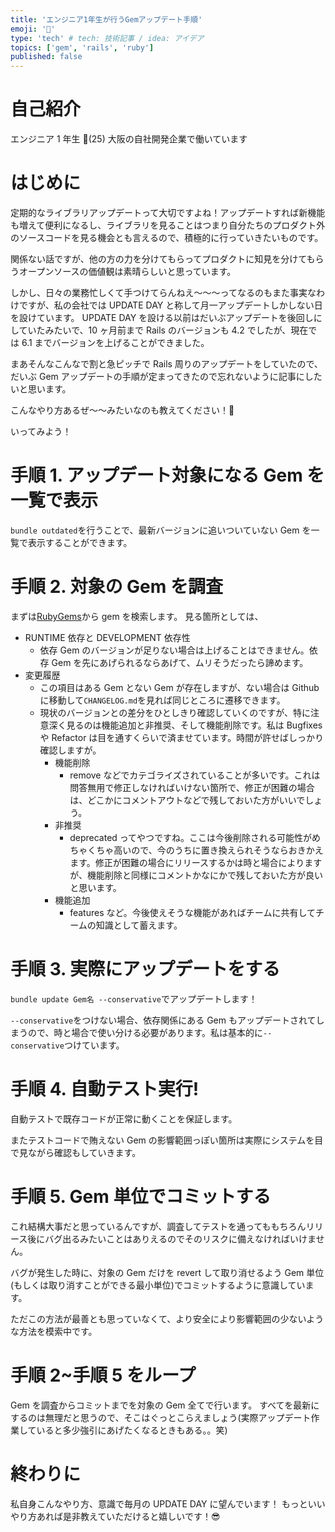 ```yaml
---
title: 'エンジニア1年生が行うGemアップデート手順'
emoji: '🐥'
type: 'tech' # tech: 技術記事 / idea: アイデア
topics: ['gem', 'rails', 'ruby']
published: false
---
```


# 自己紹介

エンジニア 1 年生 🐣(25)
大阪の自社開発企業で働いています

# はじめに

定期的なライブラリアップデートって大切ですよね！アップデートすれば新機能も増えて便利になるし、ライブラリを見ることはつまり自分たちのプロダクト外のソースコードを見る機会とも言えるので、積極的に行っていきたいものです。

関係ない話ですが、他の方の力を分けてもらってプロダクトに知見を分けてもらうオープンソースの価値観は素晴らしいと思っています。

しかし、日々の業務忙しくて手つけてらんねえ〜〜〜ってなるのもまた事実なわけですが、私の会社では UPDATE DAY と称して月一アップデートしかしない日を設けています。
UPDATE DAY を設ける以前はだいぶアップデートを後回しにしていたみたいで、10 ヶ月前まで Rails のバージョンも 4.2 でしたが、現在では 6.1 までバージョンを上げることができました。

まあそんなこんなで割と急ピッチで Rails 周りのアップデートをしていたので、だいぶ Gem アップデートの手順が定まってきたので忘れないように記事にしたいと思います。

こんなやり方あるぜ〜〜みたいなのも教えてください！🤪

いってみよう！

# 手順 1. アップデート対象になる Gem を一覧で表示

`bundle outdated`を行うことで、最新バージョンに追いついていない Gem を一覧で表示することができます。

# 手順 2. 対象の Gem を調査

まずは[RubyGems](https://rubygems.org/)から gem を検索します。
見る箇所としては、

- RUNTIME 依存と DEVELOPMENT 依存性
  - 依存 Gem のバージョンが足りない場合は上げることはできません。依存 Gem を先にあげられるならあげて、ムリそうだったら諦めます。
- 変更履歴
  - この項目はある Gem とない Gem が存在しますが、ない場合は Github に移動して`CHANGELOG.md`を見れば同じところに遷移できます。
  - 現状のバージョンとの差分をひとしきり確認していくのですが、特に注意深く見るのは機能追加と非推奨、そして機能削除です。私は Bugfixes や Refactor は目を通すくらいで済ませています。時間が許せばしっかり確認しますが。
    - 機能削除
      - remove などでカテゴライズされていることが多いです。これは問答無用で修正しなければいけない箇所で、修正が困難の場合は、どこかにコメントアウトなどで残しておいた方がいいでしょう。
    - 非推奨
      - deprecated ってやつですね。ここは今後削除される可能性がめちゃくちゃ高いので、今のうちに置き換えられそうならおきかえます。修正が困難の場合にリリースするかは時と場合によりますが、機能削除と同様にコメントかなにかで残しておいた方が良いと思います。
    - 機能追加
      - features など。今後使えそうな機能があればチームに共有してチームの知識として蓄えます。

# 手順 3. 実際にアップデートをする

`bundle update Gem名 --conservative`でアップデートします！

`--conservative`をつけない場合、依存関係にある Gem もアップデートされてしまうので、時と場合で使い分ける必要があります。私は基本的に`--conservative`つけています。

# 手順 4. 自動テスト実行!

自動テストで既存コードが正常に動くことを保証します。

またテストコードで賄えない Gem の影響範囲っぽい箇所は実際にシステムを目で見ながら確認もしていきます。

# 手順 5. Gem 単位でコミットする

これ結構大事だと思っているんですが、調査してテストを通ってももちろんリリース後にバグ出るみたいことはありえるのでそのリスクに備えなければいけません。

バグが発生した時に、対象の Gem だけを revert して取り消せるよう Gem 単位(もしくは取り消すことができる最小単位)でコミットするように意識しています。

ただこの方法が最善とも思っていなくて、より安全により影響範囲の少ないような方法を模索中です。

# 手順 2~手順 5 をループ

Gem を調査からコミットまでを対象の Gem 全てで行います。
すべてを最新にするのは無理だと思うので、そこはぐっとこらえましょう(実際アップデート作業していると多少強引にあげたくなるときもある。。笑)

# 終わりに

私自身こんなやり方、意識で毎月の UPDATE DAY に望んでいます！
もっといいやり方あれば是非教えていただけると嬉しいです！😎
